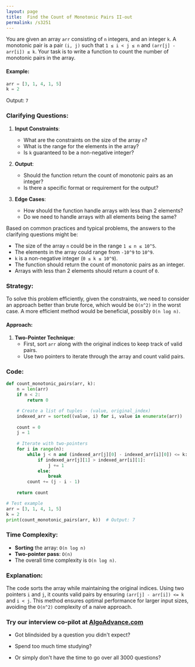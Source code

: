 ```yaml
---
layout: page
title:  Find the Count of Monotonic Pairs II-out
permalink: /s3251
---
```


You are given an array `arr` consisting of `n` integers, and an integer `k`. A monotonic pair is a pair `(i, j)` such that `1 ≤ i < j ≤ n` and `(arr[j] - arr[i]) ≤ k`. Your task is to write a function to count the number of monotonic pairs in the array.

#### Example:
```python
arr = [3, 1, 4, 1, 5]
k = 2
```
Output: `7`

### Clarifying Questions:

1. **Input Constraints**:
    - What are the constraints on the size of the array `n`?
    - What is the range for the elements in the array?
    - Is `k` guaranteed to be a non-negative integer?

2. **Output**:
    - Should the function return the count of monotonic pairs as an integer?
    - Is there a specific format or requirement for the output?

3. **Edge Cases**:
    - How should the function handle arrays with less than 2 elements?
    - Do we need to handle arrays with all elements being the same?

Based on common practices and typical problems, the answers to the clarifying questions might be:
- The size of the array `n` could be in the range `1 ≤ n ≤ 10^5`.
- The elements in the array could range from `-10^9` to `10^9`.
- `k` is a non-negative integer (`0 ≤ k ≤ 10^9`).
- The function should return the count of monotonic pairs as an integer.
- Arrays with less than 2 elements should return a count of `0`.

### Strategy:

To solve this problem efficiently, given the constraints, we need to consider an approach better than brute force, which would be `O(n^2)` in the worst case. A more efficient method would be beneficial, possibly `O(n log n)`.

#### Approach:

1. **Two-Pointer Technique**:
    - First, sort `arr` along with the original indices to keep track of valid pairs.
    - Use two pointers to iterate through the array and count valid pairs.

### Code:

```python
def count_monotonic_pairs(arr, k):
    n = len(arr)
    if n < 2:
        return 0

    # Create a list of tuples - (value, original_index)
    indexed_arr = sorted((value, i) for i, value in enumerate(arr))
    
    count = 0
    j = 1
    
    # Iterate with two-pointers
    for i in range(n):
        while j < n and (indexed_arr[j][0] - indexed_arr[i][0]) <= k:
            if indexed_arr[j][1] > indexed_arr[i][1]:
                j += 1
            else:
                break
        count += (j - i - 1)
        
    return count

# Test example
arr = [3, 1, 4, 1, 5]
k = 2
print(count_monotonic_pairs(arr, k))  # Output: 7
```

### Time Complexity:

- **Sorting** the array: `O(n log n)`
- **Two-pointer pass**: `O(n)`
- The overall time complexity is `O(n log n)`.

### Explanation:

The code sorts the array while maintaining the original indices. Using two pointers `i` and `j`, it counts valid pairs by ensuring `(arr[j] - arr[i]) <= k` and `i < j`. This method ensures optimal performance for larger input sizes, avoiding the `O(n^2)` complexity of a naive approach.


### Try our interview co-pilot at [AlgoAdvance.com](https://algoAdvance.com)

- Got blindsided by a question you didn't expect?

- Spend too much time studying?

- Or simply don't have the time to go over all 3000 questions?

